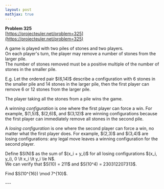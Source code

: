 ```yaml
---
layout: post
mathjax: true
---
```

**Problem 325**  
[https://projecteuler.net/problem=325](https://projecteuler.net/problem=325)

<p>A game is played with two piles of stones and two players.<br />
On each player's turn, the player may remove a number of stones from the larger pile.<br />
The number of stones removed must be a positive multiple of the number of stones in the smaller pile.</p>

<p>E.g. Let the ordered pair $(6,14)$ describe a configuration with 6 stones in the smaller pile and 14 stones in the larger pile, then the first player can remove 6 or 12 stones from the larger pile.</p>

<p>The player taking all the stones from a pile wins the game.</p>

<p>A <dfn>winning configuration</dfn> is one where the first player can force a win. For example, $(1,5)$, $(2,6)$, and $(3,12)$ are winning configurations because the first player can immediately remove all stones in the second pile.</p>

<p>A <dfn>losing configuration</dfn> is one where the second player can force a win, no matter what the first player does. For example, $(2,3)$ and $(3,4)$ are losing configurations: any legal move leaves a winning configuration for the second player.</p>

<p>Define $S(N)$ as the sum of $(x_i + y_i)$ for all losing configurations $(x_i, y_i), 0 \lt x_i \lt y_i \le N$.<br />
We can verify that $S(10) = 211$ and $S(10^4) = 230312207313$.</p>

<p>Find $S(10^{16}) \mod 7^{10}$.</p>
---
